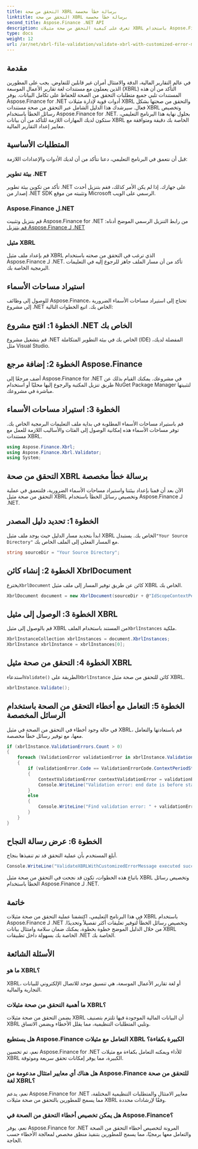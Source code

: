 ```yaml
---
title: التحقق من صحة XBRL برسالة خطأ مخصصة
linktitle: التحقق من صحة XBRL برسالة خطأ مخصصة
second_title: Aspose.Finance .NET API
description: تعرف على كيفية التحقق من صحة مثيلات XBRL باستخدام Aspose.Finance لـ .NET من خلال دليل مفصل خطوة بخطوة. تأكد من دقة بياناتك المالية وامتثالها دون عناء.
type: docs
weight: 12
url: /ar/net/xbrl-file-validation/validate-xbrl-with-customized-error-message/
---
```

## مقدمة
في عالم التقارير المالية، الدقة والامتثال أمران غير قابلين للتفاوض. يجب على المطورين الذين يعملون مع مستندات لغة تقارير الأعمال الموسعة (XBRL) التأكد من أن هذه المستندات تلبي جميع متطلبات التحقق من الصحة للحفاظ على تكامل البيانات. يوفر Aspose.Finance for .NET أدوات قوية لإدارة مثيلات XBRL والتحقق من صحتها بشكل فعال. سيرشدك هذا الدليل الشامل عبر التحقق من صحة مستندات XBRL وتخصيص رسائل الخطأ باستخدام Aspose.Finance for .NET. بحلول نهاية هذا البرنامج التعليمي، ستكون لديك المهارات اللازمة للتأكد من أن بيانات XBRL الخاصة بك دقيقة ومتوافقة مع معايير إعداد التقارير المالية.
## المتطلبات الأساسية
قبل أن نتعمق في البرنامج التعليمي، دعنا نتأكد من أن لديك الأدوات والإعدادات اللازمة:
### بيئة تطوير .NET
تأكد من تكوين بيئة تطوير .NET على جهازك. إذا لم يكن الأمر كذلك، فقم بتنزيل أحدث إصدار من .NET SDK وتثبيته من موقع Microsoft الرسمي على الويب.
### Aspose.Finance ل.NET
قم بتنزيل وتثبيت Aspose.Finance for .NET من رابط التنزيل الرسمي الموضح أدناه:
[قم بتنزيل Aspose.Finance لـ .NET](https://releases.aspose.com/finance/net/)
### مثيل XBRL
قم بإعداد ملف مثيل XBRL الذي ترغب في التحقق من صحته باستخدام Aspose.Finance لـ .NET. تأكد من أن مسار الملف جاهز للرجوع إليه في التعليمات البرمجية الخاصة بك.
## استيراد مساحات الأسماء
للوصول إلى وظائف Aspose.Finance، تحتاج إلى استيراد مساحات الأسماء الضرورية إلى مشروع .NET الخاص بك. اتبع الخطوات التالية:
## الخطوة 1: افتح مشروع .NET الخاص بك
قم بتشغيل مشروع .NET الخاص بك في بيئة التطوير المتكاملة (IDE) المفضلة لديك، مثل Visual Studio.
## الخطوة 2: إضافة مرجع Aspose.Finance
أضف مرجعًا إلى Aspose.Finance for .NET في مشروعك. يمكنك القيام بذلك عن طريق تنزيل المكتبة والرجوع إليها محليًا أو استخدام NuGet Package Manager لتثبيتها مباشرة في مشروعك.
## الخطوة 3: استيراد مساحات الأسماء
قم باستيراد مساحات الأسماء المطلوبة في بداية ملف التعليمات البرمجية الخاص بك. توفر مساحات الأسماء هذه إمكانية الوصول إلى الفئات والأساليب اللازمة للعمل مع مستندات XBRL.
```csharp
using Aspose.Finance.Xbrl;
using Aspose.Finance.Xbrl.Validator;
using System;
```
## التحقق من صحة XBRL برسالة خطأ مخصصة
الآن بعد أن قمنا بإعداد بيئتنا واستيراد مساحات الأسماء الضرورية، فلنتعمق في عملية التحقق من صحة مثيل XBRL وتخصيص رسائل الخطأ باستخدام Aspose.Finance لـ .NET.
## الخطوة 1: تحديد دليل المصدر
 ابدأ بتحديد مسار الدليل حيث يوجد ملف مثيل XBRL الخاص بك. يستبدل`"Your Source Directory"` مع المسار الفعلي إلى الملف الخاص بك.
```csharp
string sourceDir = "Your Source Directory";
```
## الخطوة 2: إنشاء كائن XbrlDocument
 يخترع`XbrlDocument` كائن عن طريق توفير المسار إلى ملف مثيل XBRL الخاص بك.
```csharp
XbrlDocument document = new XbrlDocument(sourceDir + @"IdScopeContextPeriodStartAfterEnd.xml");
```
## الخطوة 3: الوصول إلى مثيل XBRL
 قم بالوصول إلى مثيل XBRL من المستند باستخدام الملف`XbrlInstances` ملكية.
```csharp
XbrlInstanceCollection xbrlInstances = document.XbrlInstances;
XbrlInstance xbrlInstance = xbrlInstances[0];
```
## الخطوة 4: التحقق من صحة مثيل XBRL
 استدعاء`Validate()` الطريقة على`XbrlInstance` كائن للتحقق من صحة مثيل XBRL.
```csharp
xbrlInstance.Validate();
```
## الخطوة 5: التعامل مع أخطاء التحقق من الصحة باستخدام الرسائل المخصصة
في حالة وجود أخطاء في التحقق من الصحة في مثيل XBRL، قم باستعادتها والتعامل معها، مع توفير رسائل خطأ مخصصة.
```csharp
if (xbrlInstance.ValidationErrors.Count > 0)
{
    foreach (ValidationError validationError in xbrlInstance.ValidationErrors)
    {
        if (validationError.Code == ValidationErrorCode.ContextPeriodStartAfterEnd)
        {
            ContextValidationError contextValidationError = validationError as ContextValidationError;
            Console.WriteLine("Validation error: end date is before start date in context " + contextValidationError.Object.Id);
        }
        else
        {
            Console.WriteLine("Find validation error: " + validationError.Message);
        }
    }
}
```
## الخطوة 6: عرض رسالة النجاح
أبلغ المستخدم بأن عملية التحقق قد تم تنفيذها بنجاح.
```csharp
Console.WriteLine("ValidateXBRLWithCustomizedErrorMessage executed successfully.");
```
باتباع هذه الخطوات، تكون قد نجحت في التحقق من صحة مثيل XBRL وتخصيص رسائل الخطأ باستخدام Aspose.Finance لـ .NET.
## خاتمة
في هذا البرنامج التعليمي، اكتشفنا عملية التحقق من صحة مثيلات XBRL باستخدام Aspose.Finance لـ .NET وتخصيص رسائل الخطأ لتوفير تعليقات أكثر تفصيلاً وتحديدًا. من خلال الدليل الموضح خطوة بخطوة، يمكنك ضمان سلامة وامتثال بيانات XBRL الخاصة بك بسهولة داخل تطبيقات .NET الخاصة بك.
## الأسئلة الشائعة
### ما هو XBRL؟
XBRL، أو لغة تقارير الأعمال الموسعة، هي تنسيق موحد للاتصال الإلكتروني للبيانات التجارية والمالية.
### ما أهمية التحقق من صحة مثيلات XBRL؟
يضمن التحقق من صحة مثيلات XBRL أن البيانات المالية الموجودة فيها تلتزم بتصنيف XBRL وتلبي المتطلبات التنظيمية، مما يقلل الأخطاء ويضمن الاتساق.
### هل يستطيع Aspose.Finance التعامل مع مثيلات XBRL الكبيرة بكفاءة؟
نعم، تم تحسين Aspose.Finance for .NET للأداء ويمكنه التعامل بكفاءة مع مثيلات XBRL الكبيرة، مما يوفر إمكانات تحقق سريعة وموثوقة.
### هل هناك أي معايير امتثال مدعومة من Aspose.Finance للتحقق من صحة لغة XBRL؟
نعم، يدعم Aspose.Finance for .NET معايير الامتثال والمتطلبات التنظيمية المختلفة، مما يسمح للمطورين بالتحقق من صحة مثيلات XBRL وفقًا لإرشادات محددة.
### هل يمكن تخصيص أخطاء التحقق من الصحة في Aspose.Finance؟
نعم، يوفر Aspose.Finance for .NET المرونة لتخصيص أخطاء التحقق من الصحة والتعامل معها برمجيًا، مما يسمح للمطورين بتنفيذ منطق مخصص لمعالجة الأخطاء حسب الحاجة.